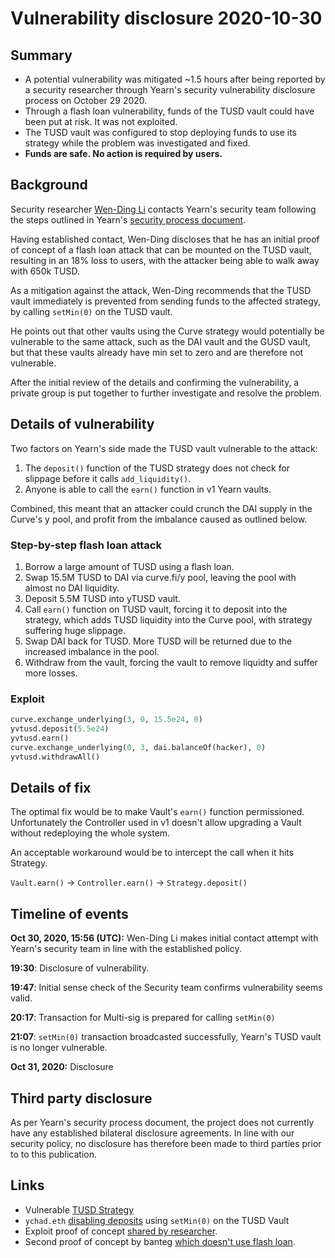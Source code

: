 # Vulnerability disclosure 2020-10-30

## Summary

- A potential vulnerability was mitigated ~1.5 hours after being reported by a security researcher through Yearn's security vulnerability disclosure process on October 29 2020.
- Through a flash loan vulnerability, funds of the TUSD vault could have been put at risk. It was not exploited.
- The TUSD vault was configured to stop deploying funds to use its strategy while the problem was investigated and fixed.
- **Funds are safe. No action is required by users.**

## Background

Security researcher [Wen-Ding Li](https://xu3kev.github.io/) contacts Yearn's security team following the steps outlined in Yearn's [security process document](https://github.com/iearn-finance/yearn-protocol/blob/develop/SECURITY.md#receiving-disclosures).

Having established contact, Wen-Ding discloses that he has an initial proof of concept of a flash loan attack that can be mounted on the TUSD vault, resulting in an 18% loss to users, with the attacker being able to walk away with 650k TUSD.

As a mitigation against the attack, Wen-Ding recommends that the TUSD vault immediately is prevented from sending funds to the affected strategy, by calling `setMin(0)` on the TUSD vault.

He points out that other vaults using the Curve strategy would potentially be vulnerable to the same attack, such as the DAI vault and the GUSD vault, but that these vaults already have min set to zero and are therefore not vulnerable.

After the initial review of the details and confirming the vulnerability, a private group is put together to further investigate and resolve the problem.

## Details of vulnerability

Two factors on Yearn's side made the TUSD vault vulnerable to the attack:
1. The `deposit()` function of the TUSD strategy does not check for slippage before it calls `add_liquidity()`.
2. Anyone is able to call the `earn()` function in v1 Yearn vaults.

Combined, this meant that an attacker could crunch the DAI supply in the Curve's y pool, and profit from the imbalance caused as outlined below.

### Step-by-step flash loan attack
1. Borrow a large amount of TUSD using a flash loan.
2. Swap 15.5M TUSD to DAI via curve.fi/y pool, leaving the pool with almost no DAI liquidity.
3. Deposit 5.5M TUSD into yTUSD vault.
4. Call `earn()` function on TUSD vault, forcing it to deposit into the strategy, which adds TUSD liquidity into the Curve pool, with strategy suffering huge slippage.
5. Swap DAI back for TUSD. More TUSD will be returned due to the increased imbalance in the pool.
6. Withdraw from the vault, forcing the vault to remove liquidty and suffer more losses.

### Exploit

```python
curve.exchange_underlying(3, 0, 15.5e24, 0)
yvtusd.deposit(5.5e24)
yvtusd.earn()
curve.exchange_underlying(0, 3, dai.balanceOf(hacker), 0)
yvtusd.withdrawAll()
```

## Details of fix

The optimal fix would be to make Vault's `earn()` function permissioned. Unfortunately the Controller used in v1 doesn't allow upgrading a Vault without redeploying the whole system.

An acceptable workaround would be to intercept the call when it hits Strategy.

`Vault.earn()` → `Controller.earn()` → `Strategy.deposit()`

## Timeline of events

**Oct 30, 2020, 15:56 (UTC):** Wen-Ding Li makes initial contact attempt with Yearn's security team in line with the established policy.

**19:30**: Disclosure of vulnerability.

**19:47**: Initial sense check of the Security team confirms vulnerability seems valid.

**20:17**: Transaction for Multi-sig is prepared for calling `setMin(0)`

**21:07**: `setMin(0)` transaction broadcasted successfully, Yearn's TUSD vault is no longer vulnerable.

**Oct 31, 2020:** Disclosure

## Third party disclosure

As per Yearn's security process document, the project does not currently have any established bilateral disclosure agreements. In line with our security policy, no disclosure has therefore been made to third parties prior to to this publication.

## Links

- Vulnerable [TUSD Strategy](https://etherscan.io/address/0x1d91E3F77271ed069618b4BA06d19821BC2ed8b0#code)
- `ychad.eth` [disabling deposits](https://ethtx.info/mainnet/0x508b3f5607cbfe25dcc12980c9783920236c087f1ab7591b60c55614d503b546) using `setMin(0)` on the TUSD Vault
- Exploit proof of concept [shared by researcher](https://gist.github.com/xu3kev/fbdf166ba0e5f9e13522af8d043f37a1).
- Second proof of concept by banteg [which doesn't use flash loan](https://gist.github.com/banteg/b26ca556308b58d2643299dd02dbb54c).
